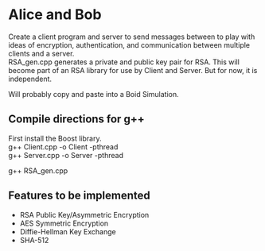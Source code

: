 # Alice and Bob

Create a client program and server to send messages between to play with ideas of encryption, authentication, and communication between multiple clients and a server.  
RSA_gen.cpp generates a private and public key pair for RSA. This will become part of an RSA library for use by Client and Server. But for now, it is independent.

Will probably copy and paste into a Boid Simulation.

## Compile directions for g++

First install the Boost library.  
g++ Client.cpp -o Client -pthread  
g++ Server.cpp -o Server -pthread

g++ RSA_gen.cpp

## Features to be implemented

* RSA Public Key/Asymmetric Encryption  
* AES Symmetric Encryption  
* Diffie-Hellman Key Exchange  
* SHA-512
